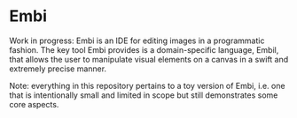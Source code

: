 # Embi

Work in progress: Embi is an IDE for editing images in a programmatic fashion.
The key tool Embi provides is a domain-specific language, Embil, that allows the
user to manipulate visual elements on a canvas in a swift and extremely precise
manner.

Note: everything in this repository pertains to a toy version of Embi, i.e. one 
that is intentionally small and limited in scope but still demonstrates some core
aspects.
